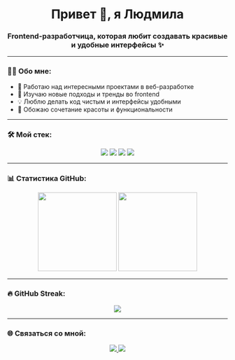 <!-- Заголовок -->
<h1 align="center">Привет 👋, я Людмила</h1>
<h3 align="center">Frontend-разработчица, которая любит создавать красивые и удобные интерфейсы ✨</h3>

---

### 👩‍💻 Обо мне:
- 🔭 Работаю над интересными проектами в веб-разработке
- 🌱 Изучаю новые подходы и тренды во frontend
- 💡 Люблю делать код чистым и интерфейсы удобными
- 🎨 Обожаю сочетание красоты и функциональности

---

### 🛠 Мой стек:
<p align="center">
  <img src="https://img.shields.io/badge/React-20232A?style=for-the-badge&logo=react&logoColor=FFD43B"/>
  <img src="https://img.shields.io/badge/Next.js-000000?style=for-the-badge&logo=nextdotjs&logoColor=FFD43B"/>
  <img src="https://img.shields.io/badge/SCSS-CC6699?style=for-the-badge&logo=sass&logoColor=FFD43B"/>
  <img src="https://img.shields.io/badge/Gulp-CF4647?style=for-the-badge&logo=gulp&logoColor=FFD43B"/>
</p>

---

### 📊 Статистика GitHub:
<p align="center">
  <img src="https://github-readme-stats.vercel.app/api?username=notforgiving&show_icons=true&theme=tokyonight&title_color=FFD43B&icon_color=FFD43B&text_color=ffffff&bg_color=1a1b27" height="180px"/>
  <img src="https://github-readme-stats.vercel.app/api/top-langs/?username=notforgiving&layout=compact&theme=tokyonight&title_color=FFD43B&text_color=ffffff&bg_color=1a1b27" height="180px"/>
</p>

---

### 🔥 GitHub Streak:
<p align="center">
  <img src="https://streak-stats.demolab.com?user=notforgiving&theme=tokyonight&ring=FFD43B&fire=FFD43B&currStreakLabel=FFD43B"/>
</p>

---

### 🌐 Связаться со мной:
<p align="center">
  <a href="https://t.me/flesh_vzhuh">
    <img src="https://img.shields.io/badge/Telegram-26A5E4?style=for-the-badge&logo=telegram&logoColor=white"/>
  </a>
  <a href="mailto:self_contained@list.ru">
    <img src="https://img.shields.io/badge/Email-purple?style=for-the-badge&logo=gmail&logoColor=FFD43B"/>
  </a>
</p>
